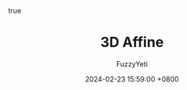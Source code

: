 ---
title: 3D Affine
author: FuzzyYeti
date: 2024-02-23 15:59:00 +0800
categories: [OpenGL]
tags: [OpenGL]
pin: true
math: true
---